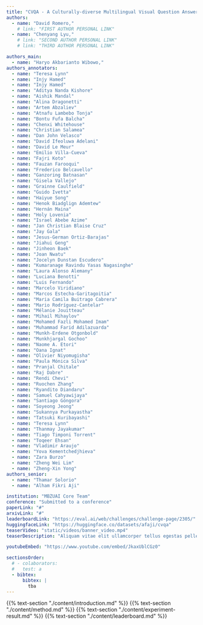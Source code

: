 ```yaml
---
title: "CVQA - A Culturally-diverse Multilingual Visual Question Answering Benchmark"
authors:
  - name: "David Romero,"
    # link: "FIRST AUTHOR PERSONAL LINK"
  - name: "Chenyang Lyu,"
    # link: "SECOND AUTHOR PERSONAL LINK"
    # link: "THIRD AUTHOR PERSONAL LINK"

authors_main:
  - name: "Haryo Akbarianto Wibowo,"
authors_annotators:
  - name: "Teresa Lynn"
  - name: "Injy Hamed"
  - name: "Injy Hamed"
  - name: "Aditya Nanda Kishore"
  - name: "Aishik Mandal"
  - name: "Alina Dragonetti"
  - name: "Artem Abzaliev"
  - name: "Atnafu Lambebo Tonja"
  - name: "Bontu Fufa Balcha"
  - name: "Chenxi Whitehouse"
  - name: "Christian Salamea"
  - name: "Dan John Velasco"
  - name: "David Ifeoluwa Adelani"
  - name: "David Le Meur"
  - name: "Emilio Villa-Cueva"
  - name: "Fajri Koto"
  - name: "Fauzan Farooqui"
  - name: "Frederico Belcavello"
  - name: "Ganzoring Batnasan"
  - name: "Gisela Vallejo"
  - name: "Grainne Caulfield"
  - name: "Guido Ivetta"
  - name: "Haiyue Song"
  - name: "Henok Biadglign Ademtew"
  - name: "Hernán Maina"
  - name: "Holy Lovenia"
  - name: "Israel Abebe Azime"
  - name: "Jan Christian Blaise Cruz"
  - name: "Jay Gala"
  - name: "Jesus-German Ortiz-Barajas"
  - name: "Jiahui Geng"
  - name: "Jinheon Baek"
  - name: "Joan Nwatu"
  - name: "Jocelyn Dunstan Escudero"
  - name: "Kumaranage Ravindu Yasas Nagasinghe"
  - name: "Laura Alonso Alemany"
  - name: "Luciana Benotti"
  - name: "Luis Fernando"
  - name: "Marcelo Viridiano"
  - name: "Marcos Estecha-Garitagoitia"
  - name: "Maria Camila Buitrago Cabrera"
  - name: "Mario Rodríguez-Cantelar"
  - name: "Mélanie Jouitteau"
  - name: "Mihail Mihaylov"
  - name: "Mohamed Fazli Mohamed Imam"
  - name: "Muhammad Farid Adilazuarda"
  - name: "Munkh-Erdene Otgonbold"
  - name: "Munkhjargal Gochoo"
  - name: "Naome A. Etori"
  - name: "Oana Ignat"
  - name: "Olivier Niyomugisha"
  - name: "Paula Mónica Silva"
  - name: "Pranjal Chitale"
  - name: "Raj Dabre"
  - name: "Rendi Chevi"
  - name: "Ruochen Zhang"
  - name: "Ryandito Diandaru"
  - name: "Samuel Cahyawijaya"
  - name: "Santiago Góngora"
  - name: "Soyeong Jeong"
  - name: "Sukannya Purkayastha"
  - name: "Tatsuki Kuribayashi"
  - name: "Teresa Lynn"
  - name: "Thanmay Jayakumar"
  - name: "Tiago Timponi Torrent"
  - name: "Toqeer Ehsan"
  - name: "Vladimir Araujo"
  - name: "Yova Kementchedjhieva"
  - name: "Zara Burzo"
  - name: "Zheng Wei Lim"
  - name: "Zheng-Xin Yong"
authors_senior:
  - name: "Thamar Solorio"
  - name: "Alham Fikri Aji"

institution: "MBZUAI Core Team"
conference: "Submitted to a conference"
paperLink: "#"
arxivLink: "#"
leaderboardLink: "https://eval.ai/web/challenges/challenge-page/2305/"
huggingfaceLink: "https://huggingface.co/datasets/afaji/cvqa"
teaserVideo: "static/videos/banner_video.mp4"
teaserDescription: "Aliquam vitae elit ullamcorper tellus egestas pellentesque."

youtubeEmbed: "https://www.youtube.com/embed/JkaxUblCGz0"

sectionsOrder:
  # - colaborators: 
  #   test: a
  - bibtex:
      bibtex: |
        tba
---
```


<!-- {{% abstract %}}
Visual Question Answering~(VQA) is an important task in multimodal AI, and it is often used to test the ability of vision-language models to understand and reason on knowledge present in both visual and textual data. However, most of the current VQA datasets and models are primarily focused on English and a few major world languages, with images that are typically Western-centric. While recent efforts have tried to increase the number of languages covered on VQA datasets, they still lack diversity in low-resource languages. More importantly, although these datasets often extend their linguistic range via translation or some other approaches, they usually keep images the same, resulting in narrow cultural representation. To address these limitations, we construct CVQA, a new Culturally-diverse multilingual Visual Question Answering benchmark, designed to cover a rich set of languages and cultures, where we engage native speakers and cultural experts in the data collection process. As a result, CVQA includes culturally-driven images and questions from across 28 countries on four continents, covering 26 languages with 11 scripts, providing a total of 9k questions. We then benchmark several Multimodal Large Language Models (MLLMs) on CVQA, and show that the dataset is challenging for the current state-of-the-art models. This benchmark can serve as a probing evaluation suite for assessing the cultural capability and bias of multimodal models and hopefully encourage more research efforts toward increasing cultural awareness and linguistic diversity in this field.{{% /abstract %}} -->

{{% text-section "./content/introduction.md" %}}
{{% text-section "./content/method.md" %}}
{{% text-section "./content/experiment-result.md" %}}
{{% text-section "./content/leaderboard.md" %}}



